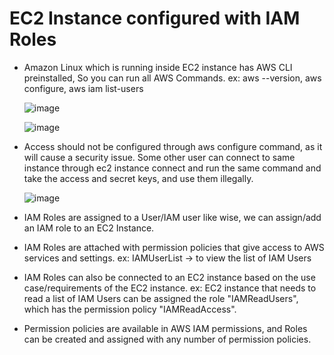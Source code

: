 # EC2 Instance configured with IAM Roles

- Amazon Linux which is running inside EC2 instance has AWS CLI preinstalled, So you can run all AWS Commands. ex: aws --version, aws configure, aws iam list-users

  ![image](https://github.com/user-attachments/assets/a79c1cc5-1c88-4c1e-9254-2753e6c7301d)

  ![image](https://github.com/user-attachments/assets/00e1fcb9-274a-46bb-a97e-b5e723b61c3c)

- Access should not be configured through aws configure command, as it will cause a security issue. Some other user can connect to same instance through ec2 instance connect and run the same command and take the access and secret keys, and use them illegally.

  ![image](https://github.com/user-attachments/assets/295b6e89-3056-48c3-acf4-0fe527ee8700)



- IAM Roles are assigned to a User/IAM user like wise, we can assign/add an IAM role to an EC2 Instance.
- IAM Roles are attached with permission policies that give access to AWS services and settings. ex: IAMUserList -> to view the list of IAM Users
- IAM Roles can also be connected to an EC2 instance based on the use case/requirements of the EC2 instance. ex: EC2 instance that needs to read a list of IAM Users can be assigned the role "IAMReadUsers", which has the permission policy   "IAMReadAccess".
- Permission policies are available in AWS IAM permissions, and Roles can be created and assigned with any number of permission policies.
